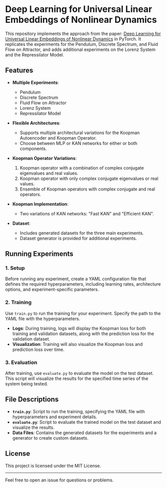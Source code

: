 # Deep Learning for Universal Linear Embeddings of Nonlinear Dynamics

This repository implements the approach from the paper: [Deep Learning for Universal Linear Embeddings of Nonlinear Dynamics](https://www.nature.com/articles/s41467-018-07210-0) in PyTorch. It replicates the experiments for the Pendulum, Discrete Spectrum, and Fluid Flow on Attractor, and adds additional experiments on the Lorenz System and the Repressilator Model.

## Features

- **Multiple Experiments**:
  - Pendulum
  - Discrete Spectrum
  - Fluid Flow on Attractor
  - Lorenz System
  - Repressilator Model

- **Flexible Architectures**:
  - Supports multiple architectural variations for the Koopman Autoencoder and Koopman Operator.
  - Choose between MLP or KAN networks for either or both components.

- **Koopman Operator Variations**:
  1. Koopman operator with a combination of complex conjugate eigenvalues and real values.
  2. Koopman operator with only complex conjugate eigenvalues or real values.
  3. Ensemble of Koopman operators with complex conjugate and real operators.

- **Koopman Implementation**:
  - Two variations of KAN networks: "Fast KAN" and "Efficient KAN".

- **Dataset**:
  - Includes generated datasets for the three main experiments.
  - Dataset generator is provided for additional experiments.

## Running Experiments

### 1. Setup

Before running any experiment, create a YAML configuration file that defines the required hyperparameters, including learning rates, architecture options, and experiment-specific parameters.

### 2. Training

Use `train.py` to run the training for your experiment. Specify the path to the YAML file with the hyperparameters.

- **Logs**: During training, logs will display the Koopman loss for both training and validation datasets, along with the prediction loss for the validation dataset.
- **Visualization**: Training will also visualize the Koopman loss and prediction loss over time.

### 3. Evaluation

After training, use `evaluate.py` to evaluate the model on the test dataset. This script will visualize the results for the specified time series of the system being tested.

## File Descriptions

- **`train.py`**: Script to run the training, specifying the YAML file with hyperparameters and experiment details.
- **`evaluate.py`**: Script to evaluate the trained model on the test dataset and visualize the results.
- **Data Files**: Contains the generated datasets for the experiments and a generator to create custom datasets.

## License

This project is licensed under the MIT License.

---

Feel free to open an issue for questions or problems.
